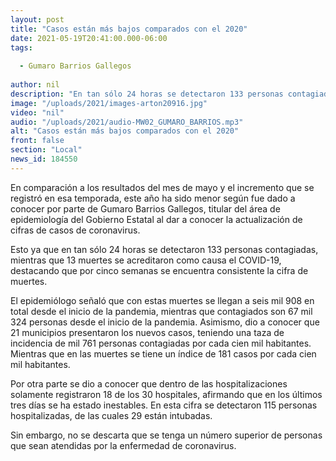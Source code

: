 ```yaml
---
layout: post
title: "Casos están más bajos comparados con el 2020"
date: 2021-05-19T20:41:00.000-06:00
tags:
  
  - Gumaro Barrios Gallegos
  
author: nil
description: "En tan sólo 24 horas se detectaron 133 personas contagiadas."
image: "/uploads/2021/images-arton20916.jpg"
video: "nil"
audio: "/uploads/2021/audio-MW02_GUMARO_BARRIOS.mp3"
alt: "Casos están más bajos comparados con el 2020"
front: false
section: "Local"
news_id: 184550
---
```


En comparación a los resultados del mes de mayo y el incremento que se registró en esa temporada, este año ha sido menor según fue dado a conocer por parte de Gumaro Barrios Gallegos, titular del área de epidemiología del Gobierno Estatal al dar a conocer la actualización de cifras de casos de coronavirus.

Esto ya que en tan sólo 24 horas se detectaron 133 personas contagiadas, mientras que 13 muertes se acreditaron como causa el COVID-19, destacando que por cinco semanas se encuentra consistente la cifra de muertes.

El epidemiólogo señaló que con estas muertes se llegan a seis mil 908 en total desde el inicio de la pandemia, mientras que contagiados son 67 mil 324 personas desde el inicio de la pandemia. Asimismo, dio a conocer que 21 municipios presentaron los nuevos casos, teniendo una taza de incidencia de mil 761 personas contagiadas por cada cien mil habitantes. Mientras que en las muertes se tiene un índice de 181 casos por cada cien mil habitantes.

Por otra parte se dio a conocer que dentro de las hospitalizaciones solamente registraron 18 de los 30 hospitales, afirmando que en los últimos tres días se ha estado inestables. En esta cifra se detectaron 115 personas hospitalizadas, de las cuales 29 están intubadas.

Sin embargo, no se descarta que se tenga un número superior de personas que sean atendidas por la enfermedad de coronavirus.
